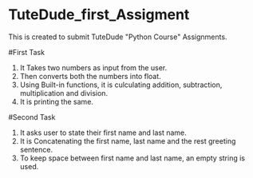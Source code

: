 # TuteDude_first_Assigment
This is created to submit TuteDude "Python Course" Assignments.

#First Task
1. It Takes two numbers as input from the user.
2. Then converts both the numbers into float.
3. Using Built-in functions, it is culculating addition, subtraction, multiplication and division.
4. It is printing the same.


#Second Task
1. It asks user to state their first name and last name.
2. It is Concatenating the first name, last name and the rest greeting sentence.
3. To keep space between first name and last name, an empty string is used.
